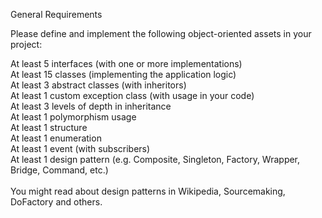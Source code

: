 General Requirements

Please define and implement the following object-oriented assets in your project:

At least 5 interfaces (with one or more implementations)<br />
At least 15 classes (implementing the application logic)<br />
At least 3 abstract classes (with inheritors)<br />
At least 1 custom exception class (with usage in your code)<br />
At least 3 levels of depth in inheritance<br />
At least 1 polymorphism usage<br />
At least 1 structure<br />
At least 1 enumeration<br />
At least 1 event (with subscribers)<br />
At least 1 design pattern (e.g. Composite, Singleton, Factory, Wrapper, Bridge, Command, etc.)<br />
<br />
You might read about design patterns in Wikipedia, Sourcemaking, DoFactory and others.
